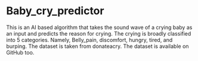 # Baby_cry_predictor
This is an AI based algorithm that takes the sound wave of a crying baby as an input and predicts the reason for crying. The crying is broadly classified into 5 categories. Namely, Belly_pain, discomfort, hungry, tired, and burping. The dataset is taken from donateacry. The dataset is available on GitHub too.
